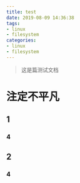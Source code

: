 ```yaml
---
title: test
date: 2019-08-09 14:36:38
tags: 
- linux
- filesystem
categories:
- linux
- filesystem
---
```

> 这是篇测试文档

# 注定不平凡




















## 1

### 4

























## 2



### 4

